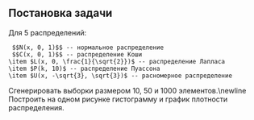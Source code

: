 ## Постановка задачи

Для 5 распределений:

	 $$N(x, 0, 1)$$ -- нормальное распределение
	 $$C(x, 0, 1)$$ -- распределение Коши
	\item $L(x, 0, \frac{1}{\sqrt{2}})$ -- распределение Лапласа 
	\item $P(k, 10)$ -- распределение Пуассона
	\item $U(x, -\sqrt{3}, \sqrt{3})$ -- расномерное распределение


Сгенерировать выборки размером 10, 50 и 1000 элементов.\newline Построить на одном рисунке гистограмму и график плотности распределения.
